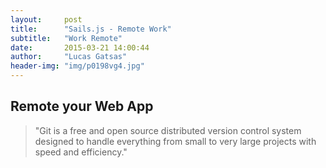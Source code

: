 ```yaml
---
layout:     post
title:      "Sails.js - Remote Work"
subtitle:   "Work Remote"
date:       2015-03-21 14:00:44
author:     "Lucas Gatsas"
header-img: "img/p0198vg4.jpg"
---
```

<h2 class="section-heading"><strong>Remote your Web App</strong> </h2>



<blockquote>
	"Git is a free and open source distributed version control system designed to handle everything from small to very large projects with speed and efficiency."
</blockquote>